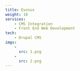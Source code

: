 ```yaml
---
title: Evosus
weight: 10
services:
    - CMS Integration
    - Front End Web Development
tech:
    - Drupal CMS
imgs:
    - 
      src: 1.png
    - 
      src: 2.png
---
```

